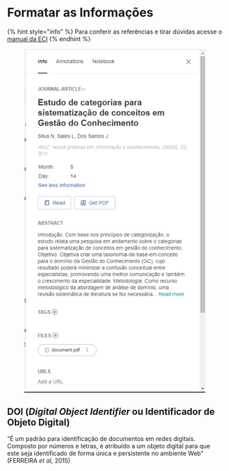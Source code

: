 # Formatar as Informações

{% hint style="info" %}
Para conferir as referências e tirar dúvidas acesse o [manual da ECI](http://normalizacao.eci.ufmg.br/?Refer%EAncias)
{% endhint %}

<figure><img src="../../.gitbook/assets/image (1).png" alt=""><figcaption></figcaption></figure>

## DOI (_Digital Object Identifier_ ou Identificador de Objeto Digital)

"É um padrão para identificação de documentos em redes digitais. Composto por números e letras, é atribuído a um objeto digital para que este seja identificado de forma única e persistente no ambiente Web" (FERREIRA _et al,_ 2015)
